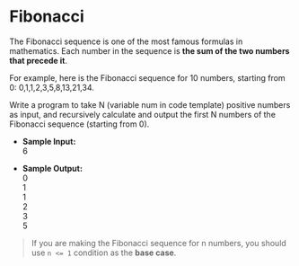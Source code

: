 # Fibonacci

The Fibonacci sequence is one of the most famous formulas in mathematics.
Each number in the sequence is **the sum of the two numbers that precede it**.

For example, here is the Fibonacci sequence for 10 numbers, starting from 0: 0,1,1,2,3,5,8,13,21,34.

Write a program to take N (variable num in code template) positive numbers as input, and recursively calculate and output the first N numbers of the Fibonacci sequence (starting from 0).

- **Sample Input:**<br>
6

- **Sample Output:**<br>
0<br>
1<br>
1<br>
2<br>
3<br>
5

>If you are making the Fibonacci sequence for n numbers, you should use ```n <= 1``` condition as the **base case**.